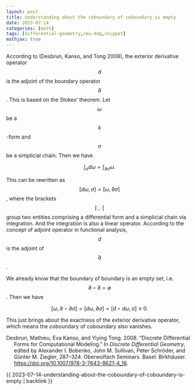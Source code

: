 ```yaml
---
layout: post
title: Understanding about the coboundary of coboundary is empty
date: 2023-07-14
categories: [math]
tags: [differential-geometry,cmu-ddg,snippet]
mathjax: true
---
```


According to (Desbrun, Kanso, and Tong 2008), the exterior derivative
operator $$d$$ is the adjoint of the boundary operator $$\partial$$.
This is based on the Stokes’ theorem. Let $$\omega$$ be a $$k$$-form and
$$\sigma$$ be a simplicial chain. Then we have


$$
\int_{\sigma} d\omega = \int_{\partial\sigma} \omega.
$$

This can be
rewritten as
$$\left[ d\omega, \sigma \right] = \left[ \omega, \partial\sigma \right]$$,
where the brackets $$[\cdot,\cdot]$$ group two entities comprising a
differential form and a simplicial chain via integration. And the
integration is also a linear operator. According to the concept of
adjoint operator in functional analysis, $$d$$ is the adjoint of
$$\partial$$.

We already know that the boundary of boundary is an empty set, i.e.
$$\partial \circ \partial = \emptyset$$. Then we have


$$
\left[ \omega, \partial\circ\partial\sigma \right] = \left[ d\omega, \partial\sigma \right] = \left[ d\circ d\omega, \sigma \right] \equiv 0.
$$


This just brings about the exactness of the exterior derivative
operator, which means the coboundary of coboundary also vanishes.

<div id="refs" class="references hanging-indent">

<div id="ref-DesbrunDiscrete2008" markdown="1">

Desbrun, Mathieu, Eva Kanso, and Yiying Tong. 2008. “Discrete
Differential Forms for Computational Modeling.” In *Discrete
Differential Geometry*, edited by Alexander I. Bobenko, John M.
Sullivan, Peter Schröder, and Günter M. Ziegler, 287–324. Oberwolfach
Seminars. Basel: Birkhäuser.
<https://doi.org/10.1007/978-3-7643-8621-4_16>.

</div>

</div>

{{ 2023-07-14-understanding-about-the-coboundary-of-coboundary-is-empty | backlink }}
